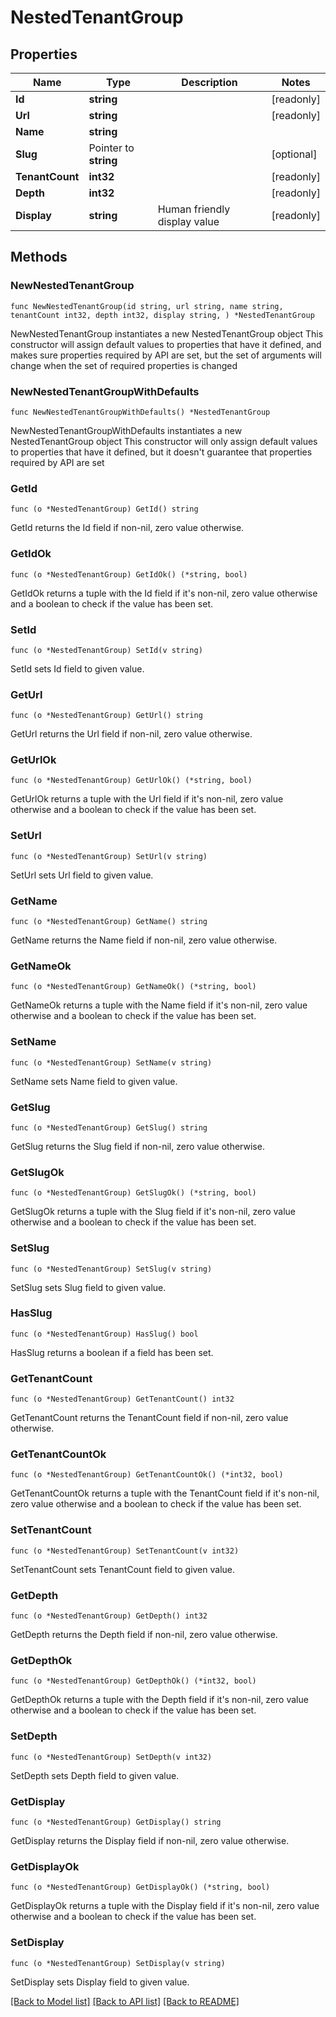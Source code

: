 # NestedTenantGroup

## Properties

Name | Type | Description | Notes
------------ | ------------- | ------------- | -------------
**Id** | **string** |  | [readonly] 
**Url** | **string** |  | [readonly] 
**Name** | **string** |  | 
**Slug** | Pointer to **string** |  | [optional] 
**TenantCount** | **int32** |  | [readonly] 
**Depth** | **int32** |  | [readonly] 
**Display** | **string** | Human friendly display value | [readonly] 

## Methods

### NewNestedTenantGroup

`func NewNestedTenantGroup(id string, url string, name string, tenantCount int32, depth int32, display string, ) *NestedTenantGroup`

NewNestedTenantGroup instantiates a new NestedTenantGroup object
This constructor will assign default values to properties that have it defined,
and makes sure properties required by API are set, but the set of arguments
will change when the set of required properties is changed

### NewNestedTenantGroupWithDefaults

`func NewNestedTenantGroupWithDefaults() *NestedTenantGroup`

NewNestedTenantGroupWithDefaults instantiates a new NestedTenantGroup object
This constructor will only assign default values to properties that have it defined,
but it doesn't guarantee that properties required by API are set

### GetId

`func (o *NestedTenantGroup) GetId() string`

GetId returns the Id field if non-nil, zero value otherwise.

### GetIdOk

`func (o *NestedTenantGroup) GetIdOk() (*string, bool)`

GetIdOk returns a tuple with the Id field if it's non-nil, zero value otherwise
and a boolean to check if the value has been set.

### SetId

`func (o *NestedTenantGroup) SetId(v string)`

SetId sets Id field to given value.


### GetUrl

`func (o *NestedTenantGroup) GetUrl() string`

GetUrl returns the Url field if non-nil, zero value otherwise.

### GetUrlOk

`func (o *NestedTenantGroup) GetUrlOk() (*string, bool)`

GetUrlOk returns a tuple with the Url field if it's non-nil, zero value otherwise
and a boolean to check if the value has been set.

### SetUrl

`func (o *NestedTenantGroup) SetUrl(v string)`

SetUrl sets Url field to given value.


### GetName

`func (o *NestedTenantGroup) GetName() string`

GetName returns the Name field if non-nil, zero value otherwise.

### GetNameOk

`func (o *NestedTenantGroup) GetNameOk() (*string, bool)`

GetNameOk returns a tuple with the Name field if it's non-nil, zero value otherwise
and a boolean to check if the value has been set.

### SetName

`func (o *NestedTenantGroup) SetName(v string)`

SetName sets Name field to given value.


### GetSlug

`func (o *NestedTenantGroup) GetSlug() string`

GetSlug returns the Slug field if non-nil, zero value otherwise.

### GetSlugOk

`func (o *NestedTenantGroup) GetSlugOk() (*string, bool)`

GetSlugOk returns a tuple with the Slug field if it's non-nil, zero value otherwise
and a boolean to check if the value has been set.

### SetSlug

`func (o *NestedTenantGroup) SetSlug(v string)`

SetSlug sets Slug field to given value.

### HasSlug

`func (o *NestedTenantGroup) HasSlug() bool`

HasSlug returns a boolean if a field has been set.

### GetTenantCount

`func (o *NestedTenantGroup) GetTenantCount() int32`

GetTenantCount returns the TenantCount field if non-nil, zero value otherwise.

### GetTenantCountOk

`func (o *NestedTenantGroup) GetTenantCountOk() (*int32, bool)`

GetTenantCountOk returns a tuple with the TenantCount field if it's non-nil, zero value otherwise
and a boolean to check if the value has been set.

### SetTenantCount

`func (o *NestedTenantGroup) SetTenantCount(v int32)`

SetTenantCount sets TenantCount field to given value.


### GetDepth

`func (o *NestedTenantGroup) GetDepth() int32`

GetDepth returns the Depth field if non-nil, zero value otherwise.

### GetDepthOk

`func (o *NestedTenantGroup) GetDepthOk() (*int32, bool)`

GetDepthOk returns a tuple with the Depth field if it's non-nil, zero value otherwise
and a boolean to check if the value has been set.

### SetDepth

`func (o *NestedTenantGroup) SetDepth(v int32)`

SetDepth sets Depth field to given value.


### GetDisplay

`func (o *NestedTenantGroup) GetDisplay() string`

GetDisplay returns the Display field if non-nil, zero value otherwise.

### GetDisplayOk

`func (o *NestedTenantGroup) GetDisplayOk() (*string, bool)`

GetDisplayOk returns a tuple with the Display field if it's non-nil, zero value otherwise
and a boolean to check if the value has been set.

### SetDisplay

`func (o *NestedTenantGroup) SetDisplay(v string)`

SetDisplay sets Display field to given value.



[[Back to Model list]](../README.md#documentation-for-models) [[Back to API list]](../README.md#documentation-for-api-endpoints) [[Back to README]](../README.md)


